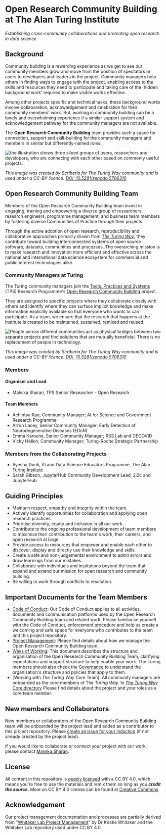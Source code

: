 # Open Research Community Building at The Alan Turing Institute

*Establishing cross-community collaborations and promoting open research in data science*

## Background

Community building is a rewarding experience as we get to see our community members grow and move from the position of spectators or users to developers and leaders in the project.
Community managers help others in finding ways to engage with the project, enabling access to the skills and resources they need to participate and taking care of the 'hidden background work' required to make visible works effective.

Among other projects specific and technical tasks, these background works involve collaboration, acknowledgement and celebration for their community members' work.
But, working in community building can be a lonely and overwhelming experience if a similar support system and acknowledgement pathway for the community managers are not available.

The **Open Research Community Building** team provides such a space for connection, support and skill-building for the community managers and members in similar but differently-named roles.

![the illustration shows three siloed groups of users, researchers and developers, who are connecing with each other based on commonly useful projects.](https://zenodo.org/api/iiif/v2/867e0f11-b7cb-460e-9c3b-487ac75ada36:1794300f-5dd7-47ac-af5a-007cc1b52bee:community-managers.jpg/full/750,/0/default.jpg)

*This image was created by Scriberia for The Turing Way community and is used under a CC-BY licence. [DOI: 10.5281/zenodo.5706310](https://doi.org/10.5281/zenodo.5706310)*

## Open Research Community Building Team

Members of the Open Research Community Building team invest in engaging, training and empowering a diverse group of researchers, research engineers, programme management, and business team members by fostering diverse Communities of Practice through their projects. 

Through the active adoption of open research, reproducibility and collaborative approaches primarily drawn from [*The Turing Way*](https://github.com/alan-turing-institute/the-turing-way/), they contribute toward building interconnected systems of open source software, datasets, communities and processes.
The overarching mission is to make research and innovation more efficient and effective across the national and international data science ecosystem for commercial and public interest technologies alike.

### Community Managers at Turing

The Turing community managers join the [Tools, Practices and Systems](https://www.turing.ac.uk/research/research-programmes/tools-practices-and-systems) (TPS) Research Programme's [Open Research Community Building](https://www.turing.ac.uk/research/research-programmes/tools-practices-and-systems/community-management-and-open-research) project.

They are assigned to specific projects where they collaborate closely with others and identify where they can surface implicit knowledge and make information explicitly available so that everyone who wants to can participate. 
As a team, we ensure that the research that happens at the Institute is created to be maintained, sustained, remixed and reused.

![People across different communities act as physical bridges between two separate projects and find solutions that are mutually beneficial. There is no replacement of people in technology.](https://zenodo.org/api/iiif/v2/867e0f11-b7cb-460e-9c3b-487ac75ada36:849be739-8880-41cc-a487-215fb325d91f:people-find-solutions.jpg/full/750,/0/default.jpg)

*This image was created by Scriberia for The Turing Way community and is used under a CC-BY licence. [DOI: 10.5281/zenodo.5706310](https://doi.org/10.5281/zenodo.5706310)*

### Members

#### Organiser and Lead

- Malvika Sharan, TPS Senior Researcher - Open Research

#### Team Members

- Achintya Rao, Community Manager; AI for Science and Government Research Programme
- Arron Lacey, Senior Community Manager; Early Detection of Neurodegenerative Diseases (EDoN)
- Emma Karoune, Senior Community Manager; RSS Lab and DECOVID
- Vicky Hellon, Community Manager; Turing-Roche Strategic Partnership

### Members from the Collaborating Projects

- Ayesha Dunk, AI and Data Science Educators Programme, The Alan Turing Institute
- Sarah Gibson, JupyterHub Community Development Lead, 2i2c and JupyterHub

## Guiding Principles

- Maintain respect, empathy and integrity within the team.
- Actively identify opportunities for collaboration and applying open research practices.
- Prioritise diversity, equity and inclusion in all our work.
- Contribute to the ongoing professional development of team members to maximise their contribution to the team's work, their careers, and open research at large.
- Provide access to resources that empower and enable each other to discover, display and directly use their knowledge and skills.
- Create a safe and non-judgemental environment to admit errors and draw learnings from our mistakes.
- Collaborate with individuals and institutions beyond the team that expand and extend our mission for open research and community building.
- Be willing to work through conflicts to resolution.

## Important Documents for the Team Members

- [Code of Conduct](./CODE_OF_CONDUCT.md): Our Code of Conduct applies to all activities, documents and communication platforms used by the Open Research Community Building team and related work. Please familiarise yourself with the Code of Conduct, enforcement procedure and help us create a welcoming and safe space for everyone who contributes to the team and this project repository.
- [Project Management](./project-management): Please find details about how we manage the Open Research Community Building team.
- [Ways of Working](./project-management/ways-of-working.md): This document describes the structure and organisation of the Open Research Community Building Team, clarifying expectations and support structure to help enable your work. The Turing members should also check the [Governance](https://www.turing.ac.uk/about-us/governance) to understand the organisation's structure and policies that apply to them.
- [Working with *The Turing Way* Core Team]: All community managers are onboarded as the core members of The *Turing Way*. In [*The Turing Way* Core directory](.//the-turing-way-core) Please find details about the project and your roles as a core team member.

## New members and Collaborators

New members or collaborators of the Open Research Community Building team will be onboarded by the project lead and added as a contributor to this project repository.
Please [create an issue for your induction](https://github.com/alan-turing-institute/community-manager-team/issues/new?assignees=&labels=onboarding&template=NEW_MEMBERS.md&title=%5BINDUCTION%5D) (if not already created by the project lead).

If you would like to collaborate or connect your project with our work, please contact [Malvika Sharan](mailto:msharan@turing.ac.uk).

## License 

All content in this repository is [openly licensed](./LICENSE.md) with a CC BY 4.0, which means you're free to use the materials and remix them so long as you ***credit the source***.
More on CC BY 4.0 license can be found at [Creative Commons](https://creativecommons.org/licenses/by/4.0/).

## Acknowledgement

Our project management documentation and processes are partially derived from "[Whitaker Lab Project Management](https://github.com/WhitakerLab/WhitakerLabProjectManagement)" by Dr Kirstie Whitaker and the Whitaker Lab repository used under CC BY 4.0.

